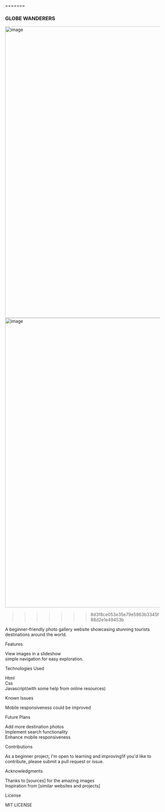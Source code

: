 
=======
### GLOBE WANDERERS
<img width="946" alt="image" src="https://github.com/user-attachments/assets/f63359e1-612c-4d46-a3a4-6cfcd5c9a186" />
<img width="940" alt="image" src="https://github.com/user-attachments/assets/c8769d16-e4cf-42b9-a628-06479d967e3e" />





>>>>>>> 8d3f8ce053e35e79e5963b3345f88d2e1e49453b
  <p> A beginner-friendly photo gallery website showcasing stunning tourists destinations around the world.<br></p>
   Features <br>
             <p> View images in a slideshow <br>
                simple navigation for easy exploration.<br></p>
    Technologies Used<br>
            <p>Html<br>
             Css<br>
             Javascript(with some help from online resources)<br></p>
      Known Issues<br>
            <p> Mobile responsiveness could be improved<br><p>
      Future Plans<br>
           <p> Add more destination photos<br>
               Implement search functionality<br>
               Enhance mobile responsiveness<br><p>
      Contributions <br>
            <p> As a beginner project, I'm open to learning and improving!if you'd like to contribute, please submit a pull request or issue.<br><p>
      Acknowledgments <br>
            <p> Thanks to [sources] for the amazing images<br>
               Inspiration from [similar websites and projects]<br><p>
      License <br>
           <p> MIT LICENSE <p>
         
